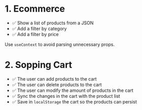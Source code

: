 # 1. Ecommerce

- ✅ Show a list of products from a JSON
- ✅ Add a filter by category
- ✅ Add a filter by price

Use `useContext` to avoid parsing unnecessary props.

# 2. Sopping Cart

- ✅ The user can add products to the cart
- ✅ The user can delete products to the cart
- ✅ The user can modify the amount of products in the cart
- ✅ Sync the changes in the cart with the product list
- ✅ Save in `localStorage` the cart so the products can persist